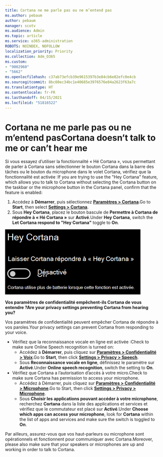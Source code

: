 ```yaml
---
title: Cortana ne me parle pas ou ne m’entend pas
ms.author: pebaum
author: pebaum
manager: scotv
ms.audience: Admin
ms.topic: article
ms.service: o365-administration
ROBOTS: NOINDEX, NOFOLLOW
localization_priority: Priority
ms.collection: Adm_O365
ms.custom:
- "9002960"
- "5662"
ms.openlocfilehash: c37ab73efcb39e9615397b3e84cb6e02efc0e4cb
ms.sourcegitcommit: 8bc60ec34bc1e40685e3976576e04a2623f63a7c
ms.translationtype: HT
ms.contentlocale: fr-FR
ms.lasthandoff: 04/15/2021
ms.locfileid: "51816522"
---
```

# <a name="cortana-doesnt-talk-to-me-or-cant-hear-me"></a><span data-ttu-id="e8438-102">Cortana ne me parle pas ou ne m’entend pas</span><span class="sxs-lookup"><span data-stu-id="e8438-102">Cortana doesn’t talk to me or can’t hear me</span></span>

<span data-ttu-id="e8438-103">Si vous essayez d’utiliser la fonctionnalité « Hé Cortana », vous permettant de parler à Cortana sans sélectionner le bouton Cortana dans la barre des tâches ou le bouton du microphone dans le volet Cortana, vérifiez que la fonctionnalité est activée :</span><span class="sxs-lookup"><span data-stu-id="e8438-103">If you are trying to use the "Hey Cortana" feature, which allows you to talk to Cortana without selecting the Cortana button on the taskbar or the microphone button in the Cortana panel, confirm that the feature is enabled:</span></span>

1. <span data-ttu-id="e8438-104">Accédez à **Démarrer**, puis sélectionnez **[Paramètres > Cortana](ms-settings:cortana?activationSource=GetHelp)**.</span><span class="sxs-lookup"><span data-stu-id="e8438-104">Go to **Start**, then select **[Settings > Cortana](ms-settings:cortana?activationSource=GetHelp)**.</span></span>
2. <span data-ttu-id="e8438-105">Sous **Hey Cortana**, placez le bouton bascule de **Permettre à Cortana de répondre à « Hé Cortana »** sur **Activé**.</span><span class="sxs-lookup"><span data-stu-id="e8438-105">Under **Hey Cortana**, switch the **Let Cortana respond to "Hey Cortana"** toggle to **On**.</span></span>

![Hé Cortana](media/hey-cortana.png)

<span data-ttu-id="e8438-107">**Vos paramètres de confidentialité empêchent-ils Cortana de vous entendre ?**</span><span class="sxs-lookup"><span data-stu-id="e8438-107">**Are your privacy settings preventing Cortana from hearing you?**</span></span>

<span data-ttu-id="e8438-108">Vos paramètres de confidentialité peuvent empêcher Cortana de répondre à vos paroles.</span><span class="sxs-lookup"><span data-stu-id="e8438-108">Your privacy settings can prevent Cortana from responding to your voice.</span></span>
- <span data-ttu-id="e8438-109">Vérifiez que la reconnaissance vocale en ligne est activée :</span><span class="sxs-lookup"><span data-stu-id="e8438-109">Check to make sure Online Speech recognition is turned on:</span></span>
    - <span data-ttu-id="e8438-110">Accédez à **Démarrer**, puis cliquez sur **[Paramètres > Confidentialité > Voix](ms-settings:privacy-speech?activationSource=GetHelp)**.</span><span class="sxs-lookup"><span data-stu-id="e8438-110">Go to **Start**, then click **[Settings > Privacy > Speech](ms-settings:privacy-speech?activationSource=GetHelp)**.</span></span>
    - <span data-ttu-id="e8438-111">Sous **Reconnaissance vocale en ligne**, définissez le paramètre sur **Activé**.</span><span class="sxs-lookup"><span data-stu-id="e8438-111">Under **Online speech recognition**, switch the setting to **On**.</span></span>
- <span data-ttu-id="e8438-112">Vérifiez que Cortana a l’autorisation d’accès à votre micro.</span><span class="sxs-lookup"><span data-stu-id="e8438-112">Check to make sure Cortana has permission to access your microphone.</span></span> 
    - <span data-ttu-id="e8438-113">Accédez à Démarrer, puis cliquez sur **[Paramètres > Confidentialité > Microphone](ms-settings:privacy-microphone?activationSource=GetHelp)**.</span><span class="sxs-lookup"><span data-stu-id="e8438-113">Go to Start, then click **[Settings > Privacy > Microphone](ms-settings:privacy-microphone?activationSource=GetHelp)**.</span></span>
    - <span data-ttu-id="e8438-114">Sous **Choisir les applications pouvant accéder à votre microphone**, recherchez **Cortana** dans la liste des applications et services et vérifiez que le commutateur est placé sur **Activé**.</span><span class="sxs-lookup"><span data-stu-id="e8438-114">Under **Choose which apps can access your microphone**, look for **Cortana** within the list of apps and services and make sure the switch is toggled to **On**.</span></span>

<span data-ttu-id="e8438-115">Par ailleurs, assurez-vous que vos haut-parleurs ou microphone sont opérationnels et fonctionnent pour communiquer avec Cortana.</span><span class="sxs-lookup"><span data-stu-id="e8438-115">Moreover, please also make sure that your speakers or microphones are up and working in order to talk to Cortana.</span></span>
